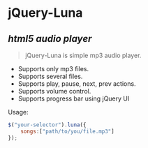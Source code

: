 # jQuery-Luna
## *html5 audio player*

>jQuery-Luna is simple mp3 audio player.

- Supports only mp3 files.
- Supports several files.
- Supports play, pause, next, prev actions.
- Supports volume control.
- Supports progress bar using jQuery UI

Usage:

```javascript
$("your-selector").luna({
	songs:["path/to/you/file.mp3"]
});
```

